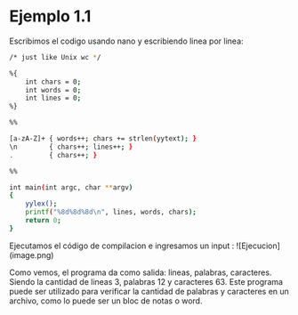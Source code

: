 # Ejemplo 1.1

Escribimos el codigo usando nano y escribiendo linea por linea:

```bash
/* just like Unix wc */

%{
    int chars = 0;
    int words = 0;
    int lines = 0;
%}

%%

[a-zA-Z]+ { words++; chars += strlen(yytext); }
\n        { chars++; lines++; }
.         { chars++; }

%%

int main(int argc, char **argv)
{
    yylex();
    printf("%8d%8d%8d\n", lines, words, chars);
    return 0;
}
```

Ejecutamos el código de compilacion e ingresamos un input :
![Ejecucion]
(image.png)

Como vemos, el programa da como salida: lineas, palabras, caracteres. Siendo la cantidad de lineas 3, palabras 12 y caracteres 63. Este programa puede ser utilizado para verificar la cantidad de palabras y caracteres en un archivo, como lo puede ser un bloc de notas o word.
